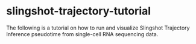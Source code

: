 # slingshot-trajectory-tutorial
The following is a tutorial on how to run and visualize Slingshot Trajectory Inference pseudotime from single-cell RNA sequencing data. 
